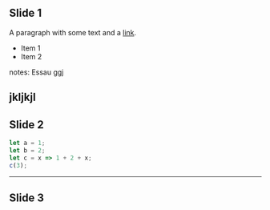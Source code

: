 ## Slide 1
A paragraph with some text and a [link](https://hakim.se).

- Item 1 <!-- .element: class="fragment" -->
- Item 2 <!-- .element: class="fragment" -->

notes: Essau
ggj

jkljkjl
---
## Slide 2

 ```js [712: 1-2|3|4]
let a = 1;
let b = 2;
let c = x => 1 + 2 + x;
c(3);
```

---
## Slide 3

